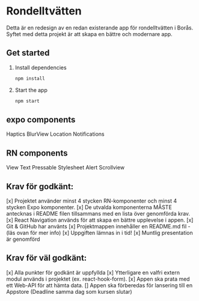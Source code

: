 # Rondelltvätten

Detta är en redesign av en redan existerande app för rondelltvätten i Borås.
Syftet med detta projekt är att skapa en bättre och modernare app.

## Get started

1. Install dependencies

   ```bash
   npm install
   ```

2. Start the app

   ```bash
   npm start
   ```

## expo components

Haptics
BlurView
Location
Notifications

## RN components

View
Text
Pressable
Stylesheet
Alert
Scrollview

## Krav för godkänt:

[x] Projektet använder minst 4 stycken RN-komponenter och minst 4 stycken Expo
komponenter.
[x] De utvalda komponenterna MÅSTE antecknas i README filen tillsammans med en
lista över genomförda krav.
[x] React Navigation används för att skapa en bättre upplevelse i appen.
[x] Git & GitHub har använts
[x] Projektmappen innehåller en README.md fil - (läs ovan för mer info)
[x] Uppgiften lämnas in i tid!
[x] Muntlig presentation är genomförd

## Krav för väl godkänt:

[x] Alla punkter för godkänt är uppfyllda
[x] Ytterligare en valfri extern modul används i projektet (ex. react-hook-form).
[x] Appen ska prata med ett Web-API för att hämta data.
[] Appen ska förberedas för lansering till en Appstore (Deadline samma dag som kursen
slutar)
